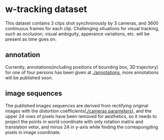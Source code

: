 # w-tracking dataset
This dataset contains 3 clips shot synchronously by 3 cameras, and 3600 continuous frames for each clip. Challenging situations for visual tracking, such as occlusion, visual ambiguity, apperance variations, etc. will be present as time goes on.

## annotation
Currently, annotations(including positions of bounding box, 3D trajectory) for one of four persons has been given at [./annotations](./annotations), more annotations will be published soon.

## image sequences
The published images sequences are derived from rectifying original images with the distortion coefficients([./cameras parameters](./camera_parameters)), and the upper 24 rows of pixels have been removed for aesthetics, so it needs to project the points in world coordinate with only rotation matrix and translation vetor, and minus 24 in y-axis while finding the correspongding pixels in image coordinate.   
